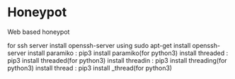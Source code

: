 # Honeypot
Web based honeypot

for ssh server
install openssh-server using sudo apt-get install openssh-server
install paramiko : pip3 install paramiko(for python3)
install threaded : pip3 install threaded(for python3)
install threadin : pip3 install threading(for python3)
install thread   : pip3 install _thread(for python3)



